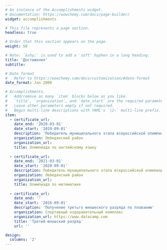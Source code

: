 ```yaml
---
# An instance of the Accomplishments widget.
# Documentation: https://wowchemy.com/docs/page-builder/
widget: accomplishments

# This file represents a page section.
headless: true

# Order that this section appears on the page.
weight: 50

# Note: `&shy;` is used to add a 'soft' hyphen in a long heading.
title: 'Достижения'
subtitle:

# Date format
#   Refer to https://wowchemy.com/docs/customization/#date-format
date_format: Jan 2006

# Accomplishments.
#   Add/remove as many `item` blocks below as you like.
#   `title`, `organization`, and `date_start` are the required parameters.
#   Leave other parameters empty if not required.
#   Begin multi-line descriptions with YAML's `|2-` multi-line prefix.
item:
  - certificate_url: 
    date_end: '2020-03-01'
    date_start: '2019-09-01'
    description: 'Победитель муниципального этапа всероссийской олимпиады школьников по английскому в 2019 году'
    organization: Лебедянский район
    organization_url: 
    title: Олимпиада по английскому языку
  
  - certificate_url: 
    date_end: '2021-03-01'
    date_start: '2020-09-01'
    description: Победитель муниципального этапа всероссийской олимпиады школьников по английскому в 2020 году
    organization: Лебедянский район
    organization_url:
    title: Олимпиада по математике
    
  - certificate_url: 
    date_end: ''
    date_start: '2016-09-01'
    description: 'Получение третьго юношеского разряда по плаванию'
    organization: Спортивный оздоравительный комплекс
    organization_url: https://www.datacamp.com
    title: 'Третий юношский разряд'
    url: ''

design:
  columns: '2'
---
```

